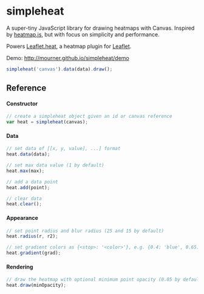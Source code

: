 simpleheat
==========

A super-tiny JavaScript library for drawing heatmaps with Canvas.
Inspired by [heatmap.js](https://github.com/pa7/heatmap.js), but with focus on simplicity and performance.

Powers [Leaflet.heat](https://github.com/Leaflet/Leaflet.heat), a heatmap plugin for [Leaflet](http://leafletjs.com).

Demo: http://mourner.github.io/simpleheat/demo

```js
simpleheat('canvas').data(data).draw();
```

## Reference

#### Constructor

```js
// create a simpleheat object given an id or canvas reference
var heat = simpleheat(canvas);
```

#### Data

```js
// set data of [[x, y, value], ...] format
heat.data(data);

// set max data value (1 by default)
heat.max(max);

// add a data point
heat.add(point);

// clear data
heat.clear();
```

#### Appearance

```js
// set point radius and blur radius (25 and 15 by default)
heat.radius(r, r2);

// set gradient colors as {<stop>: '<color>'}, e.g. {0.4: 'blue', 0.65: 'lime', 1: 'red'}
heat.gradient(grad);
```

#### Rendering

```js
// draw the heatmap with optional minimum point opacity (0.05 by default)
heat.draw(minOpacity);
```
